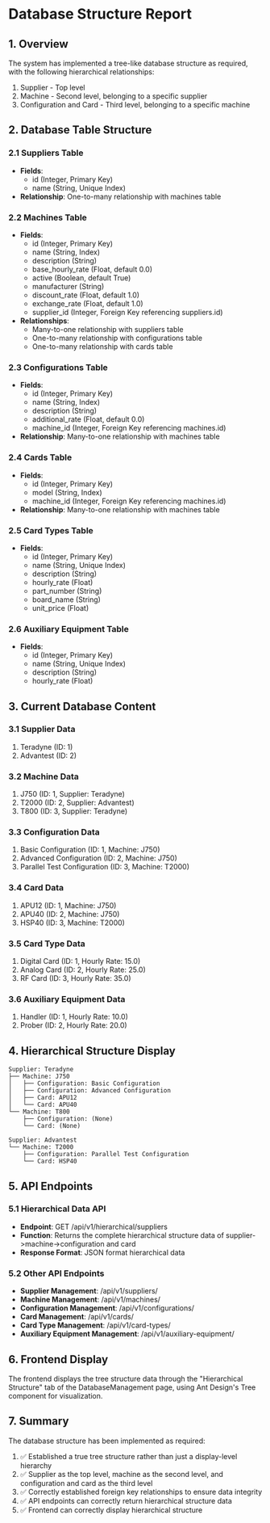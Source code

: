 # Database Structure Report

## 1. Overview

The system has implemented a tree-like database structure as required, with the following hierarchical relationships:
1. Supplier - Top level
2. Machine - Second level, belonging to a specific supplier
3. Configuration and Card - Third level, belonging to a specific machine

## 2. Database Table Structure

### 2.1 Suppliers Table
- **Fields**:
  - id (Integer, Primary Key)
  - name (String, Unique Index)
- **Relationship**: One-to-many relationship with machines table

### 2.2 Machines Table
- **Fields**:
  - id (Integer, Primary Key)
  - name (String, Index)
  - description (String)
  - base_hourly_rate (Float, default 0.0)
  - active (Boolean, default True)
  - manufacturer (String)
  - discount_rate (Float, default 1.0)
  - exchange_rate (Float, default 1.0)
  - supplier_id (Integer, Foreign Key referencing suppliers.id)
- **Relationships**: 
  - Many-to-one relationship with suppliers table
  - One-to-many relationship with configurations table
  - One-to-many relationship with cards table

### 2.3 Configurations Table
- **Fields**:
  - id (Integer, Primary Key)
  - name (String, Index)
  - description (String)
  - additional_rate (Float, default 0.0)
  - machine_id (Integer, Foreign Key referencing machines.id)
- **Relationship**: Many-to-one relationship with machines table

### 2.4 Cards Table
- **Fields**:
  - id (Integer, Primary Key)
  - model (String, Index)
  - machine_id (Integer, Foreign Key referencing machines.id)
- **Relationship**: Many-to-one relationship with machines table

### 2.5 Card Types Table
- **Fields**:
  - id (Integer, Primary Key)
  - name (String, Unique Index)
  - description (String)
  - hourly_rate (Float)
  - part_number (String)
  - board_name (String)
  - unit_price (Float)

### 2.6 Auxiliary Equipment Table
- **Fields**:
  - id (Integer, Primary Key)
  - name (String, Unique Index)
  - description (String)
  - hourly_rate (Float)

## 3. Current Database Content

### 3.1 Supplier Data
1. Teradyne (ID: 1)
2. Advantest (ID: 2)

### 3.2 Machine Data
1. J750 (ID: 1, Supplier: Teradyne)
2. T2000 (ID: 2, Supplier: Advantest)
3. T800 (ID: 3, Supplier: Teradyne)

### 3.3 Configuration Data
1. Basic Configuration (ID: 1, Machine: J750)
2. Advanced Configuration (ID: 2, Machine: J750)
3. Parallel Test Configuration (ID: 3, Machine: T2000)

### 3.4 Card Data
1. APU12 (ID: 1, Machine: J750)
2. APU40 (ID: 2, Machine: J750)
3. HSP40 (ID: 3, Machine: T2000)

### 3.5 Card Type Data
1. Digital Card (ID: 1, Hourly Rate: 15.0)
2. Analog Card (ID: 2, Hourly Rate: 25.0)
3. RF Card (ID: 3, Hourly Rate: 35.0)

### 3.6 Auxiliary Equipment Data
1. Handler (ID: 1, Hourly Rate: 10.0)
2. Prober (ID: 2, Hourly Rate: 20.0)

## 4. Hierarchical Structure Display

```
Supplier: Teradyne
├── Machine: J750
│   ├── Configuration: Basic Configuration
│   ├── Configuration: Advanced Configuration
│   ├── Card: APU12
│   └── Card: APU40
└── Machine: T800
    ├── Configuration: (None)
    └── Card: (None)

Supplier: Advantest
└── Machine: T2000
    ├── Configuration: Parallel Test Configuration
    └── Card: HSP40
```

## 5. API Endpoints

### 5.1 Hierarchical Data API
- **Endpoint**: GET /api/v1/hierarchical/suppliers
- **Function**: Returns the complete hierarchical structure data of supplier->machine->configuration and card
- **Response Format**: JSON format hierarchical data

### 5.2 Other API Endpoints
- **Supplier Management**: /api/v1/suppliers/
- **Machine Management**: /api/v1/machines/
- **Configuration Management**: /api/v1/configurations/
- **Card Management**: /api/v1/cards/
- **Card Type Management**: /api/v1/card-types/
- **Auxiliary Equipment Management**: /api/v1/auxiliary-equipment/

## 6. Frontend Display

The frontend displays the tree structure data through the "Hierarchical Structure" tab of the DatabaseManagement page, using Ant Design's Tree component for visualization.

## 7. Summary

The database structure has been implemented as required:
1. ✅ Established a true tree structure rather than just a display-level hierarchy
2. ✅ Supplier as the top level, machine as the second level, and configuration and card as the third level
3. ✅ Correctly established foreign key relationships to ensure data integrity
4. ✅ API endpoints can correctly return hierarchical structure data
5. ✅ Frontend can correctly display hierarchical structure